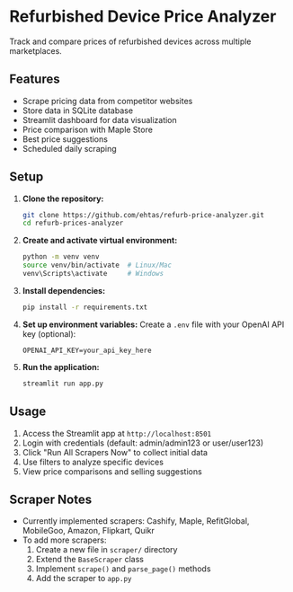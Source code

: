 # Refurbished Device Price Analyzer

Track and compare prices of refurbished devices across multiple marketplaces.

## Features

- Scrape pricing data from competitor websites
- Store data in SQLite database
- Streamlit dashboard for data visualization
- Price comparison with Maple Store
- Best price suggestions
- Scheduled daily scraping

## Setup

1. **Clone the repository:**
   ```bash
   git clone https://github.com/ehtas/refurb-price-analyzer.git
   cd refurb-prices-analyzer
   ```

2. **Create and activate virtual environment:**
   ```bash
   python -m venv venv
   source venv/bin/activate  # Linux/Mac
   venv\Scripts\activate     # Windows
   ```

3. **Install dependencies:**
   ```bash
   pip install -r requirements.txt
   ```

4. **Set up environment variables:**
   Create a `.env` file with your OpenAI API key (optional):
   ```
   OPENAI_API_KEY=your_api_key_here
   ```

5. **Run the application:**
   ```bash
   streamlit run app.py
   ```

## Usage

1. Access the Streamlit app at `http://localhost:8501`
2. Login with credentials (default: admin/admin123 or user/user123)
3. Click "Run All Scrapers Now" to collect initial data
4. Use filters to analyze specific devices
5. View price comparisons and selling suggestions

## Scraper Notes

- Currently implemented scrapers: Cashify, Maple, RefitGlobal, MobileGoo, Amazon, Flipkart, Quikr
- To add more scrapers:
  1. Create a new file in `scraper/` directory
  2. Extend the `BaseScraper` class
  3. Implement `scrape()` and `parse_page()` methods
  4. Add the scraper to `app.py`